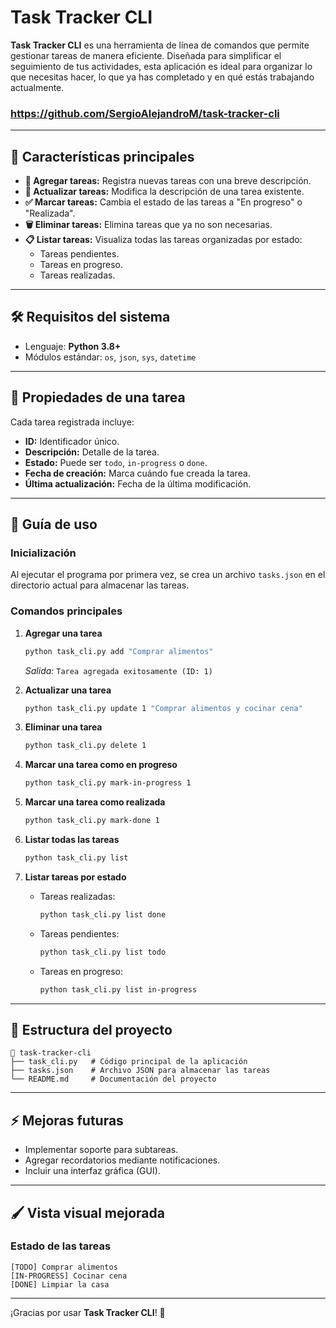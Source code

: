 # Task Tracker CLI

**Task Tracker CLI** es una herramienta de línea de comandos que permite gestionar tareas de manera eficiente. Diseñada para simplificar el seguimiento de tus actividades, esta aplicación es ideal para organizar lo que necesitas hacer, lo que ya has completado y en qué estás trabajando actualmente.

### https://github.com/SergioAlejandroM/task-tracker-cli

---

## 🚀 **Características principales**

- **📌 Agregar tareas:** Registra nuevas tareas con una breve descripción.
- **🔄 Actualizar tareas:** Modifica la descripción de una tarea existente.
- **✅ Marcar tareas:** Cambia el estado de las tareas a "En progreso" o "Realizada".
- **🗑️ Eliminar tareas:** Elimina tareas que ya no son necesarias.
- **📋 Listar tareas:** Visualiza todas las tareas organizadas por estado:
  - Tareas pendientes.
  - Tareas en progreso.
  - Tareas realizadas.

---

## 🛠️ **Requisitos del sistema**

- Lenguaje: **Python 3.8+**
- Módulos estándar: `os`, `json`, `sys`, `datetime`

---

## 🎯 **Propiedades de una tarea**

Cada tarea registrada incluye:

- **ID:** Identificador único.
- **Descripción:** Detalle de la tarea.
- **Estado:** Puede ser `todo`, `in-progress` o `done`.
- **Fecha de creación:** Marca cuándo fue creada la tarea.
- **Última actualización:** Fecha de la última modificación.

---

## 📖 **Guía de uso**

### **Inicialización**
Al ejecutar el programa por primera vez, se crea un archivo `tasks.json` en el directorio actual para almacenar las tareas.

### **Comandos principales**

1. **Agregar una tarea**
   ```bash
   python task_cli.py add "Comprar alimentos"
   ```
   _Salida:_ `Tarea agregada exitosamente (ID: 1)`

2. **Actualizar una tarea**
   ```bash
   python task_cli.py update 1 "Comprar alimentos y cocinar cena"
   ```

3. **Eliminar una tarea**
   ```bash
   python task_cli.py delete 1
   ```

4. **Marcar una tarea como en progreso**
   ```bash
   python task_cli.py mark-in-progress 1
   ```

5. **Marcar una tarea como realizada**
   ```bash
   python task_cli.py mark-done 1
   ```

6. **Listar todas las tareas**
   ```bash
   python task_cli.py list
   ```

7. **Listar tareas por estado**
   - Tareas realizadas:
     ```bash
     python task_cli.py list done
     ```
   - Tareas pendientes:
     ```bash
     python task_cli.py list todo
     ```
   - Tareas en progreso:
     ```bash
     python task_cli.py list in-progress
     ```

---

## 🌟 **Estructura del proyecto**

```plaintext
📂 task-tracker-cli
├── task_cli.py   # Código principal de la aplicación
├── tasks.json    # Archivo JSON para almacenar las tareas
└── README.md     # Documentación del proyecto
```

---

## ⚡ **Mejoras futuras**

- Implementar soporte para subtareas.
- Agregar recordatorios mediante notificaciones.
- Incluir una interfaz gráfica (GUI).

---

## 🖌️ **Vista visual mejorada**

### **Estado de las tareas**

```plaintext
[TODO] Comprar alimentos
[IN-PROGRESS] Cocinar cena
[DONE] Limpiar la casa
```

---

¡Gracias por usar **Task Tracker CLI**! 🎉

